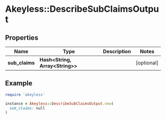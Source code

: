 # Akeyless::DescribeSubClaimsOutput

## Properties

| Name | Type | Description | Notes |
| ---- | ---- | ----------- | ----- |
| **sub_claims** | **Hash&lt;String, Array&lt;String&gt;&gt;** |  | [optional] |

## Example

```ruby
require 'akeyless'

instance = Akeyless::DescribeSubClaimsOutput.new(
  sub_claims: null
)
```

